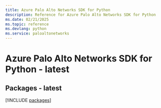 ```yaml
---
title: Azure Palo Alto Networks SDK for Python
description: Reference for Azure Palo Alto Networks SDK for Python
ms.date: 02/21/2025
ms.topic: reference
ms.devlang: python
ms.service: paloaltonetworks
---
```

# Azure Palo Alto Networks SDK for Python - latest
## Packages - latest
[!INCLUDE [packages](palo-alto-networks-index.md)]